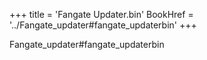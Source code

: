 +++
title = 'Fangate Updater.bin'
BookHref = '../Fangate_updater#fangate_updaterbin'
+++

Fangate_updater#fangate_updaterbin
